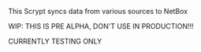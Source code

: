 This Scrypt syncs data from various sources to NetBox

WIP: THIS IS PRE ALPHA, DON'T USE IN PRODUCTION!!!

CURRENTLY TESTING ONLY
